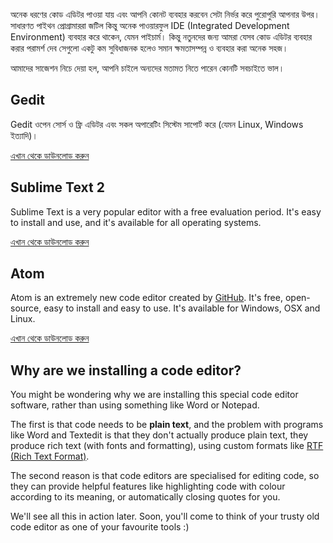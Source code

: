 অনেক ধরণের কোড এডিটর পাওয়া যায় এবং আপনি কোনট ব্যবহার করবেন সেটা নির্ভর করে পুরোপুরি আপনার উপর। সাধারণত পাইথন প্রোগ্রামাররা জটিল কিন্তু অনেক পাওয়ারফুল IDE (Integrated Development Environment) ব্যবহার করে থাকেন, যেমন পাইচার্ম। কিন্তু নতুনদের জন্য আমরা যেসব কোড এডিটর ব্যবহার করার পরামর্শ দেব সেগুলো একটু কম সুবিধাজনক হলেও সমান ক্ষমতাসম্পন্ন ও ব্যবহার করা অনেক সহজ।

আমাদের সাজেশন নিচে দেয়া হল, আপনি চাইলে অন্যদের মতামত নিতে পারেন কোনটি সবচাইতে ভাল।

## Gedit

Gedit ওপেন সোর্স ও ফ্রি এডিটর এবং সকল অপারেটিং সিস্টেম সাপোর্ট করে (যেমন Linux, Windows ইত্যাদি)।

[এখান থেকে ডাউনলোড করুন](https://wiki.gnome.org/Apps/Gedit#Download)

## Sublime Text 2

Sublime Text is a very popular editor with a free evaluation period. It's easy to install and use, and it's available for all operating systems.

[এখান থেকে ডাউনলোড করুন](http://www.sublimetext.com/2)

## Atom

Atom is an extremely new code editor created by [GitHub](http://github.com/). It's free, open-source, easy to install and easy to use. It's available for Windows, OSX and Linux.

[এখান থেকে ডাউনলোড করুন](https://atom.io/)

## Why are we installing a code editor?

You might be wondering why we are installing this special code editor software, rather than using something like Word or Notepad.

The first is that code needs to be **plain text**, and the problem with programs like Word and Textedit is that they don't actually produce plain text, they produce rich text (with fonts and formatting), using custom formats like [RTF (Rich Text Format)](https://en.wikipedia.org/wiki/Rich_Text_Format).

The second reason is that code editors are specialised for editing code, so they can provide helpful features like highlighting code with colour according to its meaning, or automatically closing quotes for you.

We'll see all this in action later. Soon, you'll come to think of your trusty old code editor as one of your favourite tools :)